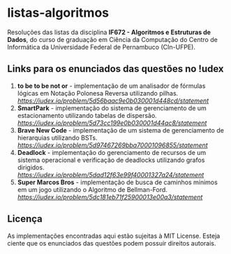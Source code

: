 # listas-algoritmos

Resoluções das listas da disciplina **IF672 - Algoritmos e Estruturas de Dados**, do curso de graduação em Ciência da Computação do Centro de Informática da Universidade Federal de Pernambuco (CIn-UFPE).

## Links para os enunciados das questões no !udex

1. **to be to be not or** - implementação de um analisador de fórmulas lógicas em Notação Polonesa Reversa utilizando pilhas. _https://iudex.io/problem/5d56baac9e0b030001d448cd/statement_
2. **SmartPark** - implementação do sistema de gerenciamento de um estacionamento utilizando tabelas de dispersão. _https://iudex.io/problem/5d73cc199e0b030001d44ac8/statement_
3. **Brave New Code** - implementação de um sistema de gerenciamento de hierarquias utilizando BSTs. _https://iudex.io/problem/5d97467269bba70001096855/statement_
4. **Deadlock** - implementação do gerenciamento de recursos de um sistema operacional e verificação de deadlocks utilizando grafos dirigidos. _https://iudex.io/problem/5dad12f63e99f40001327a24/statement_
5. **Super Marcos Bros** - implementação de busca de caminhos mínimos em um jogo utilizando o Algoritmo de Bellman-Ford. _https://iudex.io/problem/5dc181eb71f25900013e00a3/statement_

## Licença

As implementações encontradas aqui estão sujeitas à MIT License. Esteja ciente que os enunciados das questões podem possuir direitos autorais.
